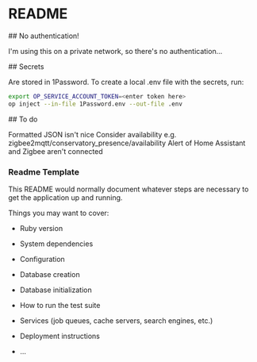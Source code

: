 # README

## No authentication!

I'm using this on a private network, so there's no authentication...


## Secrets 

Are stored in 1Password. To create a local .env file with the secrets, run:

```bash
export OP_SERVICE_ACCOUNT_TOKEN=<enter token here>
op inject --in-file 1Password.env --out-file .env
```

## To do

Formatted JSON isn't nice
Consider availability e.g. zigbee2mqtt/conservatory_presence/availability
Alert of Home Assistant and Zigbee aren't connected


### Readme Template

This README would normally document whatever steps are necessary to get the
application up and running.

Things you may want to cover:

* Ruby version

* System dependencies

* Configuration

* Database creation

* Database initialization

* How to run the test suite

* Services (job queues, cache servers, search engines, etc.)

* Deployment instructions

* ...

